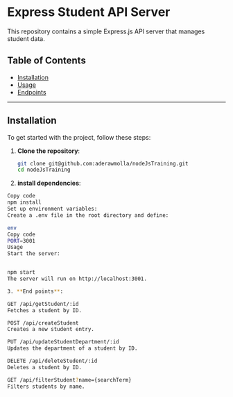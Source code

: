 # Express Student API Server

This repository contains a simple Express.js API server that manages student data.

## Table of Contents
- [Installation](#installation)
- [Usage](#usage)
- [Endpoints](#endpoints)


---

## Installation

To get started with the project, follow these steps:

1. **Clone the repository**:

   ```bash
   git clone git@github.com:aderawmolla/nodeJsTraining.git
   cd nodeJsTraining

3. **install dependencies**:

                           
```bash
Copy code
npm install
Set up environment variables:
Create a .env file in the root directory and define:

env
Copy code
PORT=3001
Usage
Start the server:


npm start
The server will run on http://localhost:3001.

3. **End points**:

GET /api/getStudent/:id
Fetches a student by ID.

POST /api/createStudent
Creates a new student entry.

PUT /api/updateStudentDepartment/:id
Updates the department of a student by ID.

DELETE /api/deleteStudent/:id
Deletes a student by ID.

GET /api/filterStudent?name={searchTerm}
Filters students by name.

